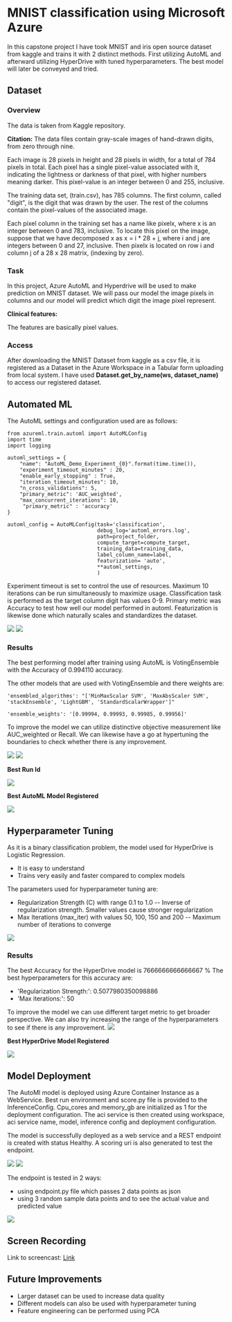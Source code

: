 # MNIST classification using Microsoft Azure

In this capstone project I have took MNIST and iris open source dataset from kaggle and trains it with 2 distinct methods. 
First utilizing AutoML and afterward utilizing HyperDrive with tuned hyperparameters. The best model will later be conveyed and tried.

## Dataset

### Overview
The data is taken from Kaggle repository. 

**Citation:** The data files contain gray-scale images of hand-drawn digits, from zero through nine.

Each image is 28 pixels in height and 28 pixels in width, for a total of 784 pixels in total. Each pixel has a single pixel-value associated with it, indicating the lightness or darkness of that pixel, with higher numbers meaning darker. This pixel-value is an integer between 0 and 255, inclusive.

The training data set, (train.csv), has 785 columns. The first column, called "digit", is the digit that was drawn by the user. The rest of the columns contain the pixel-values of the associated image.

Each pixel column in the training set has a name like pixelx, where x is an integer between 0 and 783, inclusive. To locate this pixel on the image, suppose that we have decomposed x as x = i * 28 + j, where i and j are integers between 0 and 27, inclusive. Then pixelx is located on row i and column j of a 28 x 28 matrix, (indexing by zero).

### Task

In this project, Azure AutoML and Hyperdrive will be used to make prediction on MNIST dataset. We will pass our model the image pixels in columns and our model will predict which digit the image pixel represent.

**Clinical features:**

The features are basically pixel values.


### Access
After downloading the MNIST Dataset from kaggle as a csv file, it is registered as a Dataset in the Azure Workspace in a Tabular form uploading from local system. 
I have used **Dataset.get_by_name(ws, dataset_name)** to access our registered dataset.

## Automated ML
The AutoML settings and configuration used are as follows:
```
from azureml.train.automl import AutoMLConfig
import time
import logging

automl_settings = {
    "name": "AutoML_Demo_Experiment_{0}".format(time.time()),
    "experiment_timeout_minutes" : 20,
    "enable_early_stopping" : True,
    "iteration_timeout_minutes": 10,
    "n_cross_validations": 5,
    "primary_metric": 'AUC_weighted',
    "max_concurrent_iterations": 10,
     "primary_metric" : 'accuracy'
}

automl_config = AutoMLConfig(task='classification',
                             debug_log='automl_errors.log',
                             path=project_folder,
                             compute_target=compute_target,
                             training_data=training_data,
                             label_column_name=label,
                             featurization= 'auto',
                             **automl_settings,
                             )
```
Experiment timeout is set to control the use of resources. Maximum 10 iterations can be run simultaneously to maximize usage. Classification task is performed as the target column digit has values 0-9. Primary metric was Accuracy to test how well our model performed in automl. Featurization is likewise done which naturally scales and standardizes the dataset.

<img src="https://github.com/Sabyh/nd00333-capstone/blob/master/Screenshots/mnist/automl-run-status.PNG">
<img src="Screenshots/mnist/best-run-models.PNG">

### Results
The best performing model after training using AutoML is VotingEnsemble with the Accuracy of 0.994110 accuracy.

The other models that are used with VotingEnsemble and there weights are:
```
'ensembled_algorithms': "['MinMaxScalar SVM', 'MaxAbsScaler SVM', 'stackEnsemble', 'LightGBM', 'StandardScalarWrapper']"

'ensemble_weights': '[0.99994, 0.99993, 0.99985, 0.99956]'
```

To improve the model we can utilize distinctive objective measurement like AUC_weighted or Recall. We can likewise have a go at hypertuning the boundaries to check whether there is any improvement.

<img src="Screenshots/mnist/automl-best-model.PNG">
<img src="Screenshots/mnist/automl3.PNG">

**Best Run Id**

<img src="Screenshots/mnist/best-run-id.PNG">

**Best AutoML Model Registered**

<img src="Screenshots/mnist/register-model.PNG">

## Hyperparameter Tuning
As it is a binary classification problem, the model used for HyperDrive is Logistic Regression. 
- It is easy to understand
- Trains very easily and faster compared to complex models


The parameters used for hyperparameter tuning are:
- Regularization Strength (C) with range 0.1 to 1.0
    -- Inverse of regularization strength. Smaller values cause stronger regularization
- Max Iterations (max_iter) with values 50, 100, 150 and 200
    -- Maximum number of iterations to converge

<img src="Screenshots/hyperdrive_run.png">

### Results
The best Accuracy for the HyperDrive model is 7666666666666667 %
The best hyperparameters for this accuracy are:
- 'Regularization Strength:': 0.5077980350098886
- 'Max iterations:': 50

To improve the model we can use different target metric to get broader perspective. We can also try increasing the range of the hyperparameters to see if there is any improvement.
<img src="Screenshots/hyperdrive_bestmodel.png">

**Best HyperDrive Model Registered**

<img src="Screenshots/hyperdrive_registered.PNG">

## Model Deployment
The AutoMl model is deployed using Azure Container Instance as a WebService. Best run environment and score.py file is provided to the InferenceConfig.
Cpu_cores and memory_gb are initialized as 1 for the deployment configuration. The aci service is then created using workspace, aci service name, model, inference config and deployment configuration.

The model is successfully deployed as a web service and a REST endpoint is created with status Healthy. A scoring uri is also generated to test the endpoint.

<img src="Screenshots/model_deployment.png">

<img src="Screenshots/deployed_endpoint.png">

The endpoint is tested in 2 ways: 
- using endpoint.py file which passes 2 data points as json 
- using 3 random sample data points and to see the actual value and predicted value 

<img src="Screenshots/model_test.png">

## Screen Recording
Link to screencast: [Link](https://youtu.be/fj7Av9YiuiY)

## Future Improvements
- Larger dataset can be used to increase data quality
- Different models can also be used with hyperparameter tuning
- Feature engineering can be performed using PCA 
